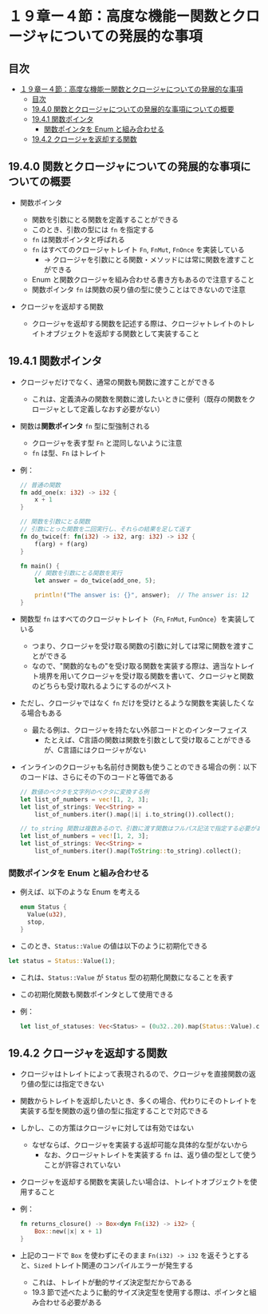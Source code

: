 # １９章ー４節：高度な機能ー関数とクロージャについての発展的な事項

## 目次

- [１９章ー４節：高度な機能ー関数とクロージャについての発展的な事項](#１９章ー４節高度な機能ー関数とクロージャについての発展的な事項)
  - [目次](#目次)
  - [19.4.0 関数とクロージャについての発展的な事項についての概要](#1940-関数とクロージャについての発展的な事項についての概要)
  - [19.4.1 関数ポインタ](#1941-関数ポインタ)
    - [関数ポインタを Enum と組み合わせる](#関数ポインタを-enum-と組み合わせる)
  - [19.4.2 クロージャを返却する関数](#1942-クロージャを返却する関数)

## 19.4.0 関数とクロージャについての発展的な事項についての概要

- 関数ポインタ
  - 関数を引数にとる関数を定義することができる
  - このとき、引数の型には `fn` を指定する
  - `fn` は関数ポインタと呼ばれる
  - `fn` はすべてのクロージャトレイト `Fn`, `FnMut`, `FnOnce` を実装している
    - &rarr; クロージャを引数にとる関数・メソッドには常に関数を渡すことができる
  - Enum と関数クロージャを組み合わせる書き方もあるので注意すること
  - 関数ポインタ `fn` は関数の戻り値の型に使うことはできないので注意

- クロージャを返却する関数
  - クロージャを返却する関数を記述する際は、クロージャトレイトのトレイトオブジェクトを返却する関数として実装すること

## 19.4.1 関数ポインタ

- クロージャだけでなく、通常の関数も関数に渡すことができる
  - これは、定義済みの関数を関数に渡したいときに便利（既存の関数をクロージャとして定義しなおす必要がない）

- 関数は**関数ポインタ** `fn` 型に型強制される
  - クロージャを表す型 `Fn` と混同しないように注意
  - `fn` は型、`Fn` はトレイト

- 例：

  ```rust
  // 普通の関数
  fn add_one(x: i32) -> i32 {
      x + 1
  }

  // 関数を引数にとる関数
  // 引数にとった関数を二回実行し、それらの結果を足して返す
  fn do_twice(f: fn(i32) -> i32, arg: i32) -> i32 {
      f(arg) + f(arg)
  }

  fn main() {
      // 関数を引数にとる関数を実行
      let answer = do_twice(add_one, 5);

      println!("The answer is: {}", answer);  // The answer is: 12
  }
  ```

- 関数型 `fn` はすべてのクロージャトレイト（`Fn`, `FnMut`, `FunOnce`）を実装している
  - つまり、クロージャを受け取る関数の引数に対しては常に関数を渡すことができる
  - なので、"関数的なもの"を受け取る関数を実装する際は、適当なトレイト境界を用いてクロージャを受け取る関数を書いて、クロージャと関数のどちらも受け取れるようにするのがベスト

- ただし、クロージャではなく `fn` だけを受けとるような関数を実装したくなる場合もある
  - 最たる例は、クロージャを持たない外部コードとのインターフェイス
    - たとえば、C言語の関数は関数を引数として受け取ることができるが、C言語にはクロージャがない

- インラインのクロージャも名前付き関数も使うことのできる場合の例：以下のコードは、さらにその下のコードと等価である

  ```rust
  // 数値のベクタを文字列のベクタに変換する例
  let list_of_numbers = vec![1, 2, 3];
  let list_of_strings: Vec<String> =
      list_of_numbers.iter().map(|i| i.to_string()).collect();
  ```

  ```rust
  // to_string 関数は複数あるので、引数に渡す関数はフルパス記法で指定する必要があることに注意
  let list_of_numbers = vec![1, 2, 3];
  let list_of_strings: Vec<String> =
      list_of_numbers.iter().map(ToString::to_string).collect();
  ```

### 関数ポインタを Enum と組み合わせる

- 例えば、以下のような Enum を考える

  ```rust
  enum Status {
    Value(u32),
    stop,
  }
  ```

- このとき、`Status::Value` の値は以下のように初期化できる

```rust
let status = Status::Value(1);
```

- これは、`Status::Value` が `Status` 型の初期化関数になることを表す

- この初期化関数も関数ポインタとして使用できる
- 例：

  ```rust
  let list_of_statuses: Vec<Status> = (0u32..20).map(Status::Value).collect();
  ```

## 19.4.2 クロージャを返却する関数

- クロージャはトレイトによって表現されるので、クロージャを直接関数の返り値の型には指定できない

- 関数からトレイトを返却したいとき、多くの場合、代わりにそのトレイトを実装する型を関数の返り値の型に指定することで対応できる

- しかし、この方策はクロージャに対しては有効ではない
  - なぜならば、クロージャを実装する返却可能な具体的な型がないから
    - なお、クロージャトレイトを実装する `fn` は、返り値の型として使うことが許容されていない

- クロージャを返却する関数を実装したい場合は、トレイトオブジェクトを使用すること

- 例：

  ```rust
  fn returns_closure() -> Box<dyn Fn(i32) -> i32> {
      Box::new(|x| x + 1)
  }
  ```

- 上記のコードで `Box` を使わずにそのまま `Fn(i32) -> i32` を返そうとすると、`Sized` トレイト関連のコンパイルエラーが発生する
  - これは、トレイトが動的サイズ決定型だからである
  - 19.3 節で述べたように動的サイズ決定型を使用する際は、ポインタと組み合わせる必要がある
